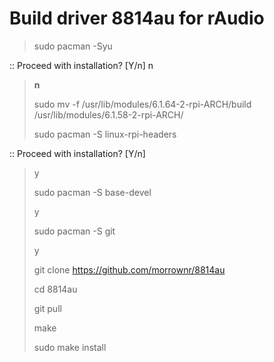 # Build driver 8814au for rAudio


> sudo pacman -Syu
>
:: Proceed with installation? [Y/n] n
> **n**
>
> sudo mv -f /usr/lib/modules/6.1.64-2-rpi-ARCH/build /usr/lib/modules/6.1.58-2-rpi-ARCH/
>
> sudo pacman -S linux-rpi-headers
>
:: Proceed with installation? [Y/n]
> y
> 
> sudo pacman -S base-devel
>
> y
>
> sudo pacman -S git
>
> y
> 
> git clone https://github.com/morrownr/8814au
>
> cd 8814au
>
> git pull
> 
> make
>
> sudo make install
